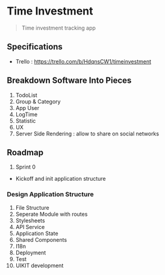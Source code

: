 # Time Investment

> Time investment tracking app

## Specifications

- Trello : https://trello.com/b/HdqnsCW1/timeinvestment

## Breakdown Software Into Pieces

1. TodoList
2. Group & Category
3. App User
4. LogTime
5. Statistic
6. UX
7. Server Side Rendering : allow to share on social networks

## Roadmap

1. Sprint 0

- Kickoff and init application structure

### Design Application Structure

1. File Structure
2. Seperate Module with routes
3. Stylesheets
4. API Service
5. Application State
6. Shared Components
7. I18n
8. Deployment
9. Test
10. UIKIT development
